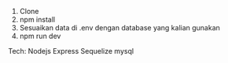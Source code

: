 1. Clone
2. npm install
3. Sesuaikan data di .env dengan database yang kalian gunakan
4. npm run dev

Tech:
Nodejs Express Sequelize mysql 
